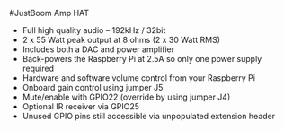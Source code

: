 <!--
---
name: JustBoom Amp HAT
class: board
type: audio
formfactor: HAT
manufacturer: JustBoom
description: The JustBoom Amp HAT is a high quality audio amplifier designed specifically for the Raspberry Pi.
url: https://www.justboom.co/product/justboom-amp-hat/
github:
schematic:
buy: https://www.pi-supply.com/product/justboom-amp-hat/?utm_source=JustBoom+Site&utm_medium=Link&utm_campaign=JustBoom+Referrals&utm_content=AMP_HAT_Product_Link
image: 'justboom-amp-hat.png'
pincount: 40
eeprom: yes
power:
  '1':
  '2':
ground:
  '6':
  '9':
  '14':
  '20':
  '25':
  '30':
  '34':
  '39':
pin:
  '3':
    mode: i2c
  '5':
    mode: i2c
  '12':
    name: BCKL (Bit Clock)
    mode: i2s
  '15':
    name: Soft Mute
  '22':
    name: IR Receiver
  '23':
    name: Rotary Encoder
  '24':
    name: Rotary Encoder
  '27':
    mode: i2c
  '28':
    mode: i2c
  '35':
    name: LRCK (Left/Right Clock)
    mode: i2s
  '40':
    name: DOUT
    mode: i2s
-->
#JustBoom Amp HAT
* Full high quality audio – 192kHz / 32bit
* 2 x 55 Watt peak output at 8 ohms (2 x 30 Watt RMS)
* Includes both a DAC and power amplifier
* Back-powers the Raspberry Pi at 2.5A so only one power supply required
* Hardware and software volume control from your Raspberry Pi
* Onboard gain control using jumper J5
* Mute/enable with GPIO22 (override by using jumper J4)
* Optional IR receiver via GPIO25
* Unused GPIO pins still accessible via unpopulated extension header
